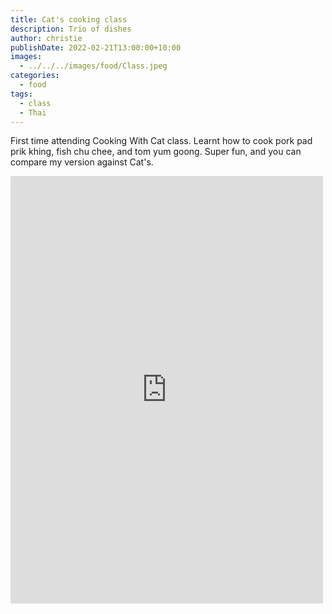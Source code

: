 ```yaml
---
title: Cat's cooking class
description: Trio of dishes
author: christie
publishDate: 2022-02-21T13:00:00+10:00
images:
  - ../../../images/food/Class.jpeg
categories:
  - food
tags:
  - class
  - Thai
---
```

First time attending Cooking With Cat class. Learnt how to cook pork pad prik khing, fish chu chee, and tom yum goong. Super fun, and you can compare my version against Cat's.

<iframe src="https://www.facebook.com/plugins/post.php?href=https%3A%2F%2Fwww.facebook.com%2Fchris1.tham%2Fposts%2Fpfbid02TCN8Ud21RXYRtTZZhFgUpCsHMBw3SwG5SgG7q2tZy1oDV72EXQtc83EdhasvnWzJl&show_text=true&width=500" width="500" height="684" style="border:none;overflow:hidden" scrolling="no" frameborder="0" allowfullscreen="true" allow="autoplay; clipboard-write; encrypted-media; picture-in-picture; web-share"></iframe>